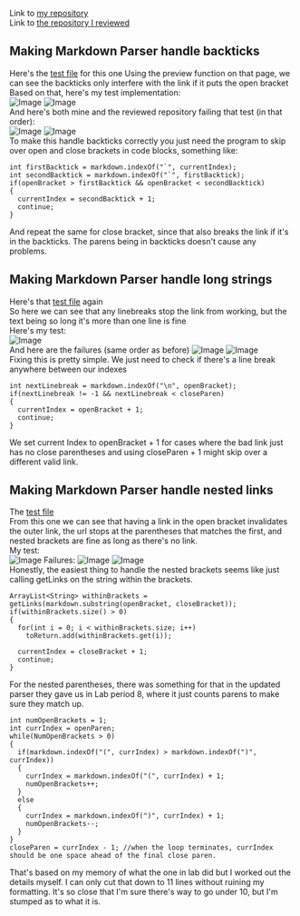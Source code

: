 Link to [my repository](https://github.com/rhankin214/markdown-parser) <br>
Link to [the repository I reviewed](https://github.com/Aaron3963/MarkdownParser/tree/696feae51b051b26954bcb919366c1c69f51187b)
## Making Markdown Parser handle backticks
Here's the [test file](https://github.com/rhankin214/markdown-parser/blob/main/test-backticks.md) for this one
Using the preview function on that page, we can see the backticks only interfere with the link if it puts the open bracket <br>
Based on that, here's my test implementation: <br>
![Image](https://rhankin214.github.io/cse15l-lab-reports/Lab_4_Screenshots/BackticksImplementation.png)
![Image](https://rhankin214.github.io/cse15l-lab-reports/Lab_4_Screenshots/LinkHelper.png)
<br> And here's both mine and the reviewed repository failing that test (in that order): <br>
![Image](https://rhankin214.github.io/cse15l-lab-reports/Lab_4_Screenshots/MyBacktickFailure.png)
![Image](https://rhankin214.github.io/cse15l-lab-reports/Lab_4_Screenshots/FeedbackFailsBackticks.png)
<br>
To make this handle backticks correctly you just need the program to skip over open and close brackets in code blocks, something like:
```
int firstBacktick = markdown.indexOf("`", currentIndex);
int secondBacktick = markdown.indexOf("`", firstBacktick);
if(openBracket > firstBacktick && openBracket < secondBacktick)
{
  currentIndex = secondBacktick + 1;
  continue;
}
```
And repeat the same for close bracket, since that also breaks the link if it's in the backticks. The parens being in backticks doesn't cause any problems. <br>

## Making Markdown Parser handle long strings
Here's that [test file](https://github.com/rhankin214/markdown-parser/blob/main/test-long.md) again <br>
So here we can see that any linebreaks stop the link from working, but the text being so long it's more than one line is fine <br>
Here's my test: <br>
![Image](https://rhankin214.github.io/cse15l-lab-reports/Lab_4_Screenshots/LongImplementation.png) <br>
And here are the failures (same order as before)
![Image](https://rhankin214.github.io/cse15l-lab-reports/Lab_4_Screenshots/MyLongFailure.png)
![Image](https://rhankin214.github.io/cse15l-lab-reports/Lab_4_Screenshots/FeedbackFailsLong.png) <br>
Fixing this is pretty simple. We just need to check if there's a line break anywhere between our indexes
```
int nextLinebreak = markdown.indexOf("\n", openBracket);
if(nextLinebreak != -1 && nextLinebreak < closeParen)
{
  currentIndex = openBracket + 1; 
  continue;
}
```
We set current Index to openBracket + 1 for cases where the bad link just has no close parentheses and using closeParen + 1 might skip over a different valid link. <br>

## Making Markdown Parser handle nested links
The [test file](https://github.com/rhankin214/markdown-parser/blob/main/test-nestedLinks.md) <br>
From this one we can see that having a link in the open bracket invalidates the outer link, the url stops at the parentheses that matches the first, and nested
brackets are fine as long as there's no link. <br>
My test: <br>
![Image](https://rhankin214.github.io/cse15l-lab-reports/Lab_4_Screenshots/NestedImplementation.png)
Failures:
![Image](https://rhankin214.github.io/cse15l-lab-reports/Lab_4_Screenshots/MyNestedFailure.png)
![Image](https://rhankin214.github.io/cse15l-lab-reports/Lab_4_Screenshots/FeedbackFailsNested.png)
<br>
Honestly, the easiest thing to handle the nested brackets seems like just calling getLinks on the string within the brackets.
```
ArrayList<String> withinBrackets = getLinks(markdown.substring(openBracket, closeBracket));
if(withinBrackets.size() > 0)
{
  for(int i = 0; i < withinBrackets.size; i++)
    toReturn.add(withinBrackets.get(i));
  
  currentIndex = closeBracket + 1;
  continue;
}
```
For the nested parentheses, there was something for that in the updated parser they gave us in Lab period 8, where it just counts parens to make sure they match up.

```
int numOpenBrackets = 1;
int currIndex = openParen;
while(NumOpenBrackets > 0)
{
  if(markdown.indexOf("(", currIndex) > markdown.indexOf(")", currIndex))
  {
    currIndex = markdown.indexOf("(", currIndex) + 1;
    numOpenBrackets++;
  }
  else
  {
    currIndex = markdown.indexOf(")", currIndex) + 1;
    numOpenBrackets--;
  }
}
closeParen = currIndex - 1; //when the loop terminates, currIndex should be one space ahead of the final close paren.
```
That's based on my memory of what the one in lab did but I worked out the details myself. I can only cut that down to 11 lines without ruining my formatting. 
It's so close that I'm sure there's way to go under 10, but I'm stumped as to what it is.
